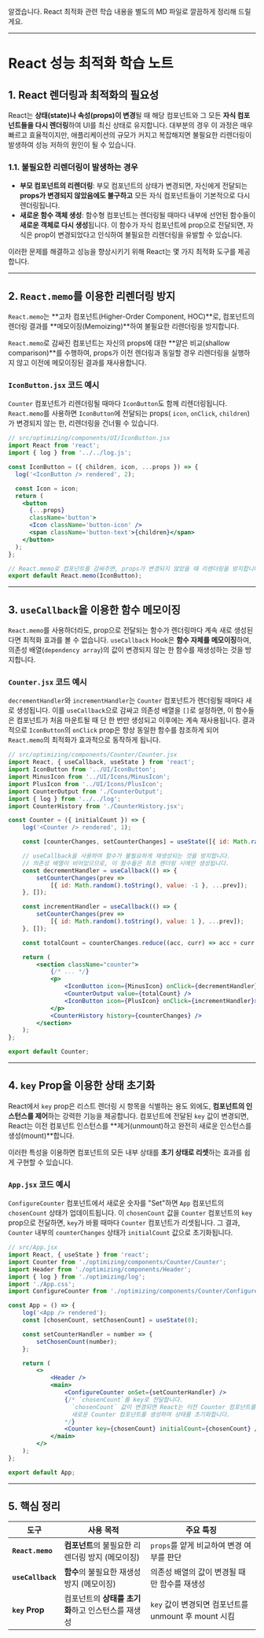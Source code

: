 알겠습니다. React 최적화 관련 학습 내용을 별도의 MD 파일로 깔끔하게 정리해 드릴게요.

-----

# React 성능 최적화 학습 노트

## 1\. React 렌더링과 최적화의 필요성

React는 **상태(state)나 속성(props)이 변경**될 때 해당 컴포넌트와 그 모든 **자식 컴포넌트들을 다시 렌더링**하여 UI를 최신 상태로 유지합니다. 대부분의 경우 이 과정은 매우 빠르고 효율적이지만, 애플리케이션의 규모가 커지고 복잡해지면 불필요한 리렌더링이 발생하여 성능 저하의 원인이 될 수 있습니다.

### 1.1. 불필요한 리렌더링이 발생하는 경우

  - **부모 컴포넌트의 리렌더링**: 부모 컴포넌트의 상태가 변경되면, 자신에게 전달되는 **props가 변경되지 않았음에도 불구하고** 모든 자식 컴포넌트들이 기본적으로 다시 렌더링됩니다.
  - **새로운 함수 객체 생성**: 함수형 컴포넌트는 렌더링될 때마다 내부에 선언된 함수들이 **새로운 객체로 다시 생성**됩니다. 이 함수가 자식 컴포넌트에 prop으로 전달되면, 자식은 prop이 변경되었다고 인식하여 불필요한 리렌더링을 유발할 수 있습니다.

이러한 문제를 해결하고 성능을 향상시키기 위해 React는 몇 가지 최적화 도구를 제공합니다.

-----

## 2\. `React.memo`를 이용한 리렌더링 방지

`React.memo`는 \*\*고차 컴포넌트(Higher-Order Component, HOC)\*\*로, 컴포넌트의 렌더링 결과를 \*\*메모이징(Memoizing)\*\*하여 불필요한 리렌더링을 방지합니다.

`React.memo`로 감싸진 컴포넌트는 자신의 props에 대한 \*\*얕은 비교(shallow comparison)\*\*를 수행하여, props가 이전 렌더링과 동일할 경우 리렌더링을 실행하지 않고 이전에 메모이징된 결과를 재사용합니다.

### `IconButton.jsx` 코드 예시

`Counter` 컴포넌트가 리렌더링될 때마다 `IconButton`도 함께 리렌더링됩니다. `React.memo`를 사용하면 `IconButton`에 전달되는 props( `icon`, `onClick`, `children`)가 변경되지 않는 한, 리렌더링을 건너뛸 수 있습니다.

```jsx
// src/optimizing/components/UI/IconButton.jsx
import React from 'react';
import { log } from '../../log.js';

const IconButton = ({ children, icon, ...props }) => {
  log('<IconButton /> rendered', 2);

  const Icon = icon;
  return (
    <button
      {...props}
      className='button'>
      <Icon className='button-icon' />
      <span className='button-text'>{children}</span>
    </button>
  );
};

// React.memo로 컴포넌트를 감싸주면, props가 변경되지 않았을 때 리렌더링을 방지합니다.
export default React.memo(IconButton);
```

-----

## 3\. `useCallback`을 이용한 함수 메모이징

`React.memo`를 사용하더라도, prop으로 전달되는 함수가 렌더링마다 계속 새로 생성된다면 최적화 효과를 볼 수 없습니다. `useCallback` Hook은 **함수 자체를 메모이징**하여, 의존성 배열(`dependency array`)의 값이 변경되지 않는 한 함수를 재생성하는 것을 방지합니다.

### `Counter.jsx` 코드 예시

`decrementHandler`와 `incrementHandler`는 `Counter` 컴포넌트가 렌더링될 때마다 새로 생성됩니다. 이를 `useCallback`으로 감싸고 의존성 배열을 `[]`로 설정하면, 이 함수들은 컴포넌트가 처음 마운트될 때 단 한 번만 생성되고 이후에는 계속 재사용됩니다. 결과적으로 `IconButton`의 `onClick` prop은 항상 동일한 함수를 참조하게 되어 `React.memo`의 최적화가 효과적으로 동작하게 됩니다.

```jsx
// src/optimizing/components/Counter/Counter.jsx
import React, { useCallback, useState } from 'react';
import IconButton from '../UI/IconButton';
import MinusIcon from '../UI/Icons/MinusIcon';
import PlusIcon from '../UI/Icons/PlusIcon';
import CounterOutput from './CounterOutput';
import { log } from '../../log';
import CounterHistory from './CounterHistory.jsx';

const Counter = ({ initialCount }) => {
    log('<Counter /> rendered', 1);

    const [counterChanges, setCounterChanges] = useState([{ id: Math.random().toString(), value: initialCount }]);

    // useCallback을 사용하여 함수가 불필요하게 재생성되는 것을 방지합니다.
    // 의존성 배열이 비어있으므로, 이 함수들은 최초 렌더링 시에만 생성됩니다.
    const decrementHandler = useCallback(() => {
        setCounterChanges(prev =>
            [{ id: Math.random().toString(), value: -1 }, ...prev]);
    }, []);

    const incrementHandler = useCallback(() => {
        setCounterChanges(prev =>
            [{ id: Math.random().toString(), value: 1 }, ...prev]);
    }, []);

    const totalCount = counterChanges.reduce((acc, curr) => acc + curr.value, 0);

    return (
        <section className="counter">
            {/* ... */}
            <p>
                <IconButton icon={MinusIcon} onClick={decrementHandler}>Decrement</IconButton>
                <CounterOutput value={totalCount} />
                <IconButton icon={PlusIcon} onClick={incrementHandler}>Increment</IconButton>
            </p>
            <CounterHistory history={counterChanges} />
        </section>
    );
};

export default Counter;
```

-----

## 4\. `key` Prop을 이용한 상태 초기화

React에서 `key` prop은 리스트 렌더링 시 항목을 식별하는 용도 외에도, **컴포넌트의 인스턴스를 제어**하는 강력한 기능을 제공합니다. 컴포넌트에 전달된 `key` 값이 변경되면, React는 이전 컴포넌트 인스턴스를 \*\*제거(unmount)하고 완전히 새로운 인스턴스를 생성(mount)\*\*합니다.

이러한 특성을 이용하면 컴포넌트의 모든 내부 상태를 **초기 상태로 리셋**하는 효과를 쉽게 구현할 수 있습니다.

### `App.jsx` 코드 예시

`ConfigureCounter` 컴포넌트에서 새로운 숫자를 "Set"하면 `App` 컴포넌트의 `chosenCount` 상태가 업데이트됩니다. 이 `chosenCount` 값을 `Counter` 컴포넌트의 `key` prop으로 전달하면, `key`가 바뀔 때마다 `Counter` 컴포넌트가 리셋됩니다. 그 결과, `Counter` 내부의 `counterChanges` 상태가 `initialCount` 값으로 초기화됩니다.

```jsx
// src/App.jsx
import React, { useState } from 'react';
import Counter from './optimizing/components/Counter/Counter';
import Header from './optimizing/components/Header';
import { log } from './optimizing/log';
import './App.css';
import ConfigureCounter from './optimizing/components/Counter/ConfigureCounter.jsx';

const App = () => {
    log('<App /> rendered');
    const [chosenCount, setChosenCount] = useState(0);

    const setCounterHandler = number => {
        setChosenCount(number);
    };

    return (
        <>
            <Header />
            <main>
                <ConfigureCounter onSet={setCounterHandler} />
                {/* `chosenCount`를 key로 전달합니다. 
                  `chosenCount` 값이 변경되면 React는 이전 Counter 컴포넌트를 버리고 
                  새로운 Counter 컴포넌트를 생성하여 상태를 초기화합니다.
                */}
                <Counter key={chosenCount} initialCount={chosenCount} />
            </main>
        </>
    );
};

export default App;
```

-----

## 5\. 핵심 정리

| 도구             | 사용 목적                                              | 주요 특징                                                        |
| ---------------- | ------------------------------------------------------ | ---------------------------------------------------------------- |
| **`React.memo`** | **컴포넌트**의 불필요한 리렌더링 방지 (메모이징)       | `props`를 얕게 비교하여 변경 여부를 판단                         |
| **`useCallback`**| **함수**의 불필요한 재생성 방지 (메모이징)               | 의존성 배열의 값이 변경될 때만 함수를 재생성                     |
| **`key` Prop** | 컴포넌트의 **상태를 초기화**하고 인스턴스를 재생성     | `key` 값이 변경되면 컴포넌트를 unmount 후 mount 시킴             |
